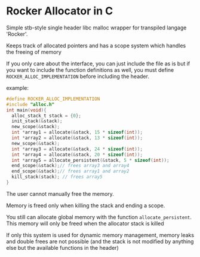 # Rocker Allocator in C

Simple stb-style single header libc malloc wrapper for transpiled langage 'Rocker'.

Keeps track of allocated pointers and has a scope system which handles the freeing of memory

If you only care about the interface, you can just include the file as is but if you want to include the function definitions as well, you must define ```ROCKER_ALLOC_IMPLEMENTATION``` before including the header.


example:
```C
#define ROCKER_ALLOC_IMPLEMENTATION
#include "alloc.h"
int main(void){
  alloc_stack_t stack = {0};
  init_stack(&stack);
  new_scope(&stack);
  int *array1 = allocate(&stack, 15 * sizeof(int));
  int *array2 = allocate(&stack, 13 * sizeof(int));
  new_scope(&stack);
  int *array3 = allocate(&stack, 24 * sizeof(int));
  int *array4 = allocate(&stack, 20 * sizeof(int));
  int *array5 = allocate_persistent(&stack, 5 * sizeof(int));
  end_scope(&stack);// frees array3 and array4
  end_scope(&stack);// frees array1 and array2
  kill_stack(stack); // frees array5
}
```

The user cannot manually free the memory.

Memory is freed only when killing the stack and ending a scope.

You still can allocate global memory with the function ```allocate_persistent```.
This memory will only be freed when the allocator stack is killed

If only this system is used for dynamic memory management, memory leaks and double frees are not possible (and the stack is not modified by anything else but the available functions in the header)
